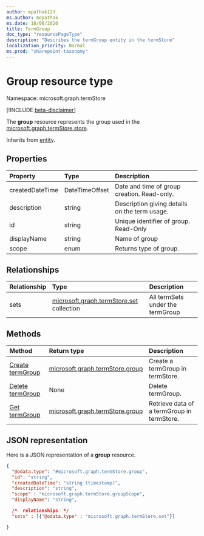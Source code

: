```yaml
---
author: mpathak123
ms.author: mopathak
ms.date: 18/06/2020
title: TermGroup
doc_type: "resourcePageType"
description: "Describes the termGroup entity in the termStore"
localization_priority: Normal
ms.prod: "sharepoint-taxonomy"
---
```


# Group resource type

Namespace: microsoft.graph.termStore

[!INCLUDE [beta-disclaimer](../../includes/beta-disclaimer.md)]


The **group** resource represents the group used in the [microsoft.graph.termStore.store].

Inherits from [entity](../resources/entity.md).



## Properties

| Property             | Type               | Description
|:---------------------|:-------------------|:------------------------------------
| createdDateTime      | DateTimeOffset     | Date and time of group creation. Read-only.
| description          | string             | Description giving details on the term usage.
| id                   | string             | Unique identifier of group. Read-Only
| displayName          | string             | Name of group
| scope                | enum               | Returns type of group. 

## Relationships
| Relationship       | Type                        | Description
|:-------------------|:----------------------------|:--------------------------
| sets           | [microsoft.graph.termStore.set][] collection | All termSets under the termGroup


## Methods

| Method                                                   | Return type       |    Description
|:---------------------------------------------------------|:------------------|:---------------------
| [Create termGroup](../api/termstore-store-post-group.md)                     | [microsoft.graph.termStore.group] | Create a termGroup in termStore.
| [Delete termGroup](../api/termstore-store-delete-group.md)                     | None |  Delete termGroup.
| [Get termGroup](../api/termstore-store-get-group.md)                           | [microsoft.graph.termStore.group] | Retrieve data of a termGroup in termStore.


## JSON representation

Here is a JSON representation of a **group** resource.
<!-- {
  "blockType": "resource",
  "keyProperty": "id",
  "@odata.type": "microsoft.graph.termStore.group",
  "baseType": "microsoft.graph.entity",
  "openType": false
}
-->
```json
{
  "@odata.type": "#microsoft.graph.termStore.group",
  "id": "string",
  "createdDateTime": "string (timestamp)",
  "description": "string",
  "scope" : "microsoft.graph.termStore.groupScope",
  "displayName": "string",  

  /*  relationships  */
  "sets" : [{"@odata.type" : "microsoft.graph.termStore.set"}]

}
```

[identitySet]: identitySet.md
[microsoft.graph.termStore.set]: termstore-set.md
[microsoft.graph.termStore.group]: termstore-group.md
[microsoft.graph.termStore.store]: termstore-store.md

<!--
{
  "type": "#page.annotation",
  "description": "TermGroup is the entity used for managing permissions for the termSets in termStore",
  "keywords": "termGroup,facet,resource",
  "section": "documentation",
  "tocPath": "TermGroup",
  "tocBookmarks": {
    "Resources/termStore.group": "#"
  },
  "suppressions": []
}
-->
